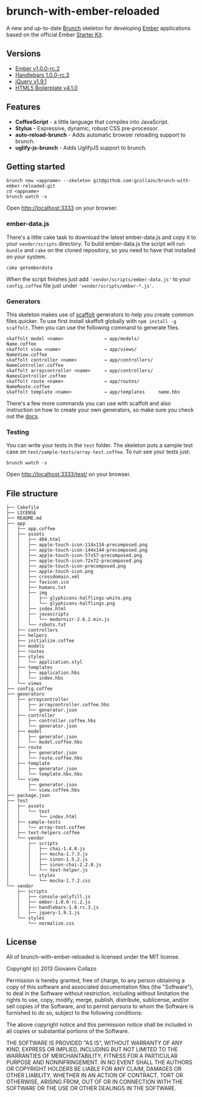 # brunch-with-ember-reloaded
A new and up-to-date [Brunch](http://brunch.io) skeleton for developing [Ember](http://emberjs.com) applications based on the official Ember [Starter Kit](https://github.com/emberjs/starter-kit/archive/master.zip).

## Versions
- [Ember v1.0.0-rc.2](http://emberjs.com)
- [Handlebars 1.0.0-rc.3](http://handlebarsjs.com)
- [jQuery v1.9.1](http://jquery.com)
- [HTML5 Boilerplate v4.1.0](http://html5boilerplate.com)

## Features
- **CoffeeScript** - a little language that compiles into JavaScript.
- **Stylus** - Expressive, dynamic, robust CSS pre-processor.
- **auto-reload-brunch** - Adds automatic browser reloading support to brunch.
- **uglify-js-brunch** - Adds UglifyJS support to brunch.

## Getting started

```
brunch new <appname> --skeleton git@github.com:gcollazo/brunch-with-ember-reloaded.git
cd <appname>
brunch watch -s
```
Open [http://localhost:3333](http://localhost:3333) on your browser.

### ember-data.js
There's a little cake task to download the latest ember-data.js and copy it to your `vendor/scripts` directory. To build ember-data.js the script will run `bundle` and `rake` on the cloned repository, so you need to have that installed on your system.

```
cake getemberdata
```
When the script finishes just add `'vendor/scripts/ember-data.js'` to your `config.coffee` file just under `'vendor/scripts/ember-*.js'`.

### Generators
This skeleton makes use of [scaffolt](https://github.com/paulmillr/scaffolt#readme) generators to help you create common files quicker. To use first install skaffolt globally with `npm install -g scaffolt`. Then you can use the following command to generate files.

```
skaffolt model <name> 				→ app/models/			Name.coffee
skaffolt view <name>				→ app/views/			NameView.coffee
skaffolt controller <name> 			→ app/controllers/	NameController.coffee
skaffolt arraycontroller <name>		→ app/controllers/	NamesController.coffee
skaffolt route <name> 				→ app/routes/			NameRoute.coffee
skaffolt template <name> 			→ app/templates		name.hbs
```
There's a few more commands you can use with scaffolt and also instruction on how to create your own generators, so make sure you check out the [docs](https://github.com/paulmillr/scaffolt#readme).

### Testing
You can write your tests in the `test` folder. The skeleton puts a sample test case on `test/sample-tests/array-test.coffee`. To run see your tests just:

```
brunch watch -s
```

Open [http://localhost:3333/test/](http://localhost:3333/test/) on your browser.

## File structure
```
├── Cakefile
├── LICENSE
├── README.md
├── app
│   ├── app.coffee
│   ├── assets
│   │   ├── 404.html
│   │   ├── apple-touch-icon-114x114-precomposed.png
│   │   ├── apple-touch-icon-144x144-precomposed.png
│   │   ├── apple-touch-icon-57x57-precomposed.png
│   │   ├── apple-touch-icon-72x72-precomposed.png
│   │   ├── apple-touch-icon-precomposed.png
│   │   ├── apple-touch-icon.png
│   │   ├── crossdomain.xml
│   │   ├── favicon.ico
│   │   ├── humans.txt
│   │   ├── img
│   │   │   ├── glyphicons-halflings-white.png
│   │   │   └── glyphicons-halflings.png
│   │   ├── index.html
│   │   ├── javascripts
│   │   │   └── modernizr-2.6.2.min.js
│   │   └── robots.txt
│   ├── controllers
│   ├── helpers
│   ├── initialize.coffee
│   ├── models
│   ├── routes
│   ├── styles
│   │   └── application.styl
│   ├── templates
│   │   ├── application.hbs
│   │   └── index.hbs
│   └── views
├── config.coffee
├── generators
│   ├── arraycontroller
│   │   ├── arraycontroller.coffee.hbs
│   │   └── generator.json
│   ├── controller
│   │   ├── controller.coffee.hbs
│   │   └── generator.json
│   ├── model
│   │   ├── generator.json
│   │   └── model.coffee.hbs
│   ├── route
│   │   ├── generator.json
│   │   └── route.coffee.hbs
│   ├── template
│   │   ├── generator.json
│   │   └── template.hbs.hbs
│   └── view
│       ├── generator.json
│       └── view.coffee.hbs
├── package.json
├── test
│   ├── assets
│   │   └── test
│   │       └── index.html
│   ├── sample-tests
│   │   └── array-test.coffee
│   ├── test-helpers.coffee
│   └── vendor
│       ├── scripts
│       │   ├── chai-1.4.0.js
│       │   ├── mocha-1.7.3.js
│       │   ├── sinon-1.5.2.js
│       │   ├── sinon-chai-2.2.0.js
│       │   └── test-helper.js
│       └── styles
│           └── mocha-1.7.2.css
└── vendor
    ├── scripts
    │   ├── console-polyfill.js
    │   ├── ember-1.0.0-rc.2.js
    │   ├── handlebars-1.0.rc.3.js
    │   ├── jquery-1.9.1.js
    └── styles
        └── normalize.css
```

## License
All of brunch-with-ember-reloaded is licensed under the MIT license.

Copyright (c) 2013 Giovanni Collazo

Permission is hereby granted, free of charge, to any person obtaining a copy of this software and associated documentation files (the "Software"), to deal in the Software without restriction, including without limitation the rights to use, copy, modify, merge, publish, distribute, sublicense, and/or sell copies of the Software, and to permit persons to whom the Software is furnished to do so, subject to the following conditions:

The above copyright notice and this permission notice shall be included in all copies or substantial portions of the Software.

THE SOFTWARE IS PROVIDED "AS IS", WITHOUT WARRANTY OF ANY KIND, EXPRESS OR IMPLIED, INCLUDING BUT NOT LIMITED TO THE WARRANTIES OF MERCHANTABILITY, FITNESS FOR A PARTICULAR PURPOSE AND NONINFRINGEMENT. IN NO EVENT SHALL THE AUTHORS OR COPYRIGHT HOLDERS BE LIABLE FOR ANY CLAIM, DAMAGES OR OTHER LIABILITY, WHETHER IN AN ACTION OF CONTRACT, TORT OR OTHERWISE, ARISING FROM, OUT OF OR IN CONNECTION WITH THE SOFTWARE OR THE USE OR OTHER DEALINGS IN THE SOFTWARE.
